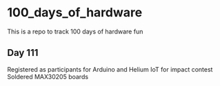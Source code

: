 # 100_days_of_hardware
This is a repo to track 100 days of hardware fun

## Day 111
Registered as participants for Arduino and Helium IoT for impact contest\
Soldered MAX30205 boards
